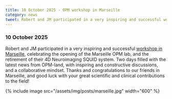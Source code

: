 ```yaml
---
title: 10 October 2025 - OPM workshop in Marseille  
category: news
tweet: Robert and JM participated in a very inspiring and successful workshop in Marseille, celebrating the opening of the Marseille OPM lab.
---
```


### 10 October 2025

Robert and JM participated in a very inspiring and successful [workshop in Marseille](https://opm2025.sciencesconf.org), celebrating the opening of the Marseille OPM lab, and the retirement of their 4D Neuroimaging SQUID system. Two days filled with the latest news from OPM-land, with inspiring and constructive discussions, and a collaborative mindset. Thanks and congratulations to our friends in Marseille, and good luck with your great scientific and clinical contributions to the field!

{% include image src="/assets/img/posts/marseille.jpg" width="600" %}
